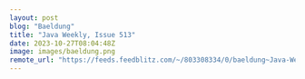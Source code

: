 ```yaml
---
layout: post
blog: "Baeldung"
title: "Java Weekly, Issue 513"
date: 2023-10-27T08:04:48Z
image: images/baeldung.png
remote_url: "https://feeds.feedblitz.com/~/803308334/0/baeldung~Java-Weekly-Issue"
---
```

